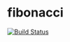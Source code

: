 # fibonacci
[![Build Status](http://ec2-18-144-141-116.us-west-1.compute.amazonaws.com/job/fibonacci/badge/icon)](http://ec2-18-144-141-116.us-west-1.compute.amazonaws.com/job/fibonacci/)

